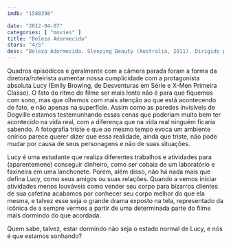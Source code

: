 ```yaml
---
imdb: "1588398"

date: "2012-04-07"
categories: [ "movies" ]
title: "Beleza Adormecida"
stars: "4/5"
desc: "Beleza Adormecida. Sleeping Beauty (Australia, 2011). Dirigido por Julia Leigh. Escrito por Julia Leigh. Com Bridgette Barrett, Rachael Blake, Hannah Bella Bowden, Emily Browning, Alan Cardy, Peter Carroll, Les Chantery, Benita Collings, Michael Dorman."
---
```

Quadros episódicos e geralmente com a câmera parada foram a forma da diretora/roteirista aumentar nossa cumplicidade com a protagonista absoluta Lucy (Emily Browing, de Desventuras em Série e X-Men Primeira Classe). O fato do ritmo do filme ser mais lento não é para que fiquemos com sono, mas que olhemos com mais atenção ao que está acontecendo de fato, e não apenas na superfície. Assim como as paredes invisíveis de Dogville estamos testemunhando essas cenas que poderiam muito bem ter acontecido na vida real, com a diferença que na vida real ninguém ficaria sabendo. A fotografia triste e que ao mesmo tempo evoca um ambiente onírico parece querer dizer que essa realidade, ainda que triste, não pode mudar por causa de seus personagens e não de suas situações.

Lucy é uma estudante que realiza diferentes trabalhos e atividades para (aparentemene) conseguir dinheiro, como ser cobaia de um laboratório e faxineira em uma lanchonete. Porém, além disso, não há nada mais que defina Lucy, como seus amigos ou suas relações. Quando a vemos iniciar atividades menos louváveis como vender seu corpo para bizarros clientes de sua cafetina acabamos por conhecer seu corpo melhor do que ela mesma, e talvez esse seja o grande drama exposto na tela, representado da icônica de a sempre vermos a partir de uma determinada parte do filme mais dormindo do que acordada.

Quem sabe, talvez, estar dormindo não seja o estado normal de Lucy, e nós é que estamos sonhando?
